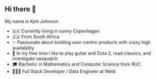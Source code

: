 ## Hi there 👋

My name is _Kyle Johnson_

- 🇩🇰 Currently living in sunny Copenhagen
- 🇿🇦 From South Africa
- ✨ Passionate about building user-centric products with crazy high availability
- 🎸 In my free time I like to play guitar and Dota 2, read classics, and investigate sasquatch
- 🎓 Bachelor in Mathematics and Computer Science from RUC
- 👨🏻‍🏭 Full Stack Developer / Data Engineer at Weld

<!--
**miningape/miningape** is a ✨ _special_ ✨ repository because its `README.md` (this file) appears on your GitHub profile.

Here are some ideas to get you started:

- 🔭 I’m currently working on ...
- 🌱 I’m currently learning ...
- 👯 I’m looking to collaborate on ...
- 🤔 I’m looking for help with ...
- 💬 Ask me about ...
- 📫 How to reach me: ...
- 😄 Pronouns: ...
- ⚡ Fun fact: ...
-->
